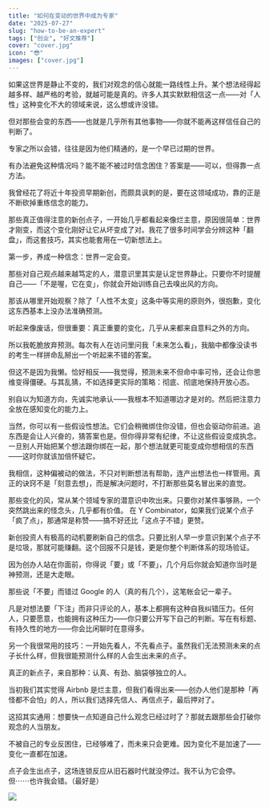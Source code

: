 ```yaml
---
title: "如何在变动的世界中成为专家"
date: "2025-07-27"
slug: "how-to-be-an-expert"
tags: ["创业", "好文推荐"]
cover: "cover.jpg"
icon: "😎"
images: ["cover.jpg"]
---
```

如果这世界是静止不变的，我们对观念的信心就能一路线性上升。某个想法经得起越多样、越严格的考验，就越可能是真的。许多人其实默默相信这一点——对「人性」这种变化不大的领域来说，这么想或许没错。



但对那些会变的东西——也就是几乎所有其他事物——你就不能再这样信任自己的判断了。



专家之所以会错，往往是因为他们精通的，是一个早已过期的世界。



有办法避免这种情况吗？能不能不被过时信念困住？答案是——可以，但得靠一点方法。



我曾经花了将近十年投资早期新创，而颇具讽刺的是，要在这领域成功，靠的正是不断砍掉重练信念的能力。



那些真正值得注意的新创点子，一开始几乎都看起来像烂主意，原因很简单：世界才刚变，而这个变化刚好让它从坏变成了对。我花了很多时间学会分辨这种「翻盘」，而这套技巧，其实也能套用在一切新想法上。



第一步，养成一种信念：世界一定会变。



那些对自己观点越来越笃定的人，潜意识里其实是认定世界静止。只要你不时提醒自己——「不是喔，它在变」，你就会开始训练自己去嗅出风的方向。



那该从哪里开始观察？除了「人性不太变」这条中等实用的原则外，很抱歉，变化这东西基本上没办法准确预测。



听起来像废话，但很重要：真正重要的变化，几乎从来都来自意料之外的方向。



所以我乾脆放弃预测。每次有人在访问里问我「未来怎么看」，我脑中都像没读书的考生一样拼命乱掰出一个听起来不错的答案。



但这不是因为我懒。恰好相反——我觉得，预测未来不但命中率可怜，还会让你思维变得僵硬。与其乱猜，不如选择更实际的策略：彻底、彻底地保持开放心态。



别自以为知道方向，先诚实地承认——我根本不知道哪边才是对的。然后把注意力全放在感知变化的能力上。



当然，你可以有一些假设性想法。它们会稍微绑住你没错，但也会驱动你前进。追东西是会让人兴奋的，猜答案也是。但你得非常有纪律，不让这些假设变成执念。
一旦别人开始把某个想法跟你绑在一起，那个想法就更可能变成你想相信的东西——这时你就该加倍怀疑它。



我相信，这种偏被动的做法，不只对判断想法有帮助，连产出想法也一样管用。真正的诀窍不是「刻意去想」，而是解决问题时，不打断那些莫名冒出来的直觉。



那些变化的风，常从某个领域专家的潜意识中吹出来。只要你对某件事够熟，一个突然跳出来的怪念头，几乎都有价值。
在 Y Combinator，如果我们说某个点子「疯了点」，那通常是称赞——搞不好还比「这点子不错」更赞。



新创投资人有极高的动机要刷新自己的信念。只要比别人早一步意识到某个点子不是垃圾，那就可能赚翻。这个回报不只是钱，更是你整个判断体系的现场验证。



因为创办人站在你面前，你得说「要」或「不要」，几个月后你就会知道你当时是神预测，还是大走眼。



那些说「不要」而错过 Google 的人（真的有几个），这笔帐会记一辈子。



凡是对想法要「下注」而非只评论的人，基本上都拥有这种自我纠错压力。任何人，只要愿意，也能拥有这种压力——你只要公开写下自己的判断。写在有标题、有持久性的地方——你会比闲聊时在意得多。



另一个我很常用的技巧：一开始先看人，不先看点子。虽然我们无法预测未来的点子长什么样，但我很能预测什么样的人会生出未来的点子。



真正的新点子，来自那种：认真、有劲、脑袋够独立的人。



当初我们其实觉得 Airbnb 是烂主意，但我们看得出来——创办人他们是那种「再怪都不会怕」的人，所以我们选择先信人、再信点子，最后押对了。



这招其实通用：想要快一点知道自己什么观念已经过时了？那就去跟那些会打破你观念的人当朋友。



不被自己的专业反困住，已经够难了，而未来只会更难。因为变化不是加速了——变化一直都在加速。



点子会生出点子，这场连锁反应从旧石器时代就没停过。我不认为它会停。
但⋯⋯也许我会错。（最好是）




![](https://prod-files-secure.s3.us-west-2.amazonaws.com/112d0858-5090-4d34-a606-b75eb8d65fd2/46476355-9cf3-4e99-9b7a-3531bc426380/1000202064.png?X-Amz-Algorithm=AWS4-HMAC-SHA256&X-Amz-Content-Sha256=UNSIGNED-PAYLOAD&X-Amz-Credential=ASIAZI2LB466ZGKWNIOC%2F20250913%2Fus-west-2%2Fs3%2Faws4_request&X-Amz-Date=20250913T021020Z&X-Amz-Expires=3600&X-Amz-Security-Token=IQoJb3JpZ2luX2VjEML%2F%2F%2F%2F%2F%2F%2F%2F%2F%2FwEaCXVzLXdlc3QtMiJIMEYCIQDBTwsbBsSdCPNYW2ApQzFa%2B3q7hp85iwsNvnf10WAoTQIhAP%2B95%2B%2FiNKNHbhTDdRBy3KEGDEe77iCVn02dL2JK1pAUKv8DCDsQABoMNjM3NDIzMTgzODA1IgwjZt2Si5KC3eBi1L8q3APG1QCLakKheh80hFAmxZXRdUgzYnZ5mVmnlglzuvXLKuQCC89xMtuXSEH1g3%2FGkRGKN6GzRCYvEnvqfqLCsaqMXJUfzYXzkW%2B91zQvxVUGseMspHwkAr7D7XkTmJ3tk7Y%2Fe%2F6nnzytxltCDvNPBTEK2KMvY7sLw3liiaD0Iq6eFFQe2u4RFadR5HU8sa5KI2ak7p2dESbYzcou36I7o8ETns4okk5vobhR5W370IQW1N2xKcnJ2%2FGkuflc3Uc2R3TgMhgWDmsy1goYR5B3zEnhGnNWkNnv3%2BO9V%2Fd%2F03MnkHZXgZhl0tInzxUiAiQWV6uFTBDx3JOwDDYc1OQ9KSxG%2BOKzKjo7g%2FhiDkCfF78cymWhE1Rx9bc6SY1mnvNyWhPGojQNfXoPPaQ0i%2FOXjdtPq1BLsdyn1xw%2BxiSLqZrvfcjwqYJLMT%2FXo0svt0xBwKIz4qlMwrn2QFalwaDJu7qpniFwEYZNqC2JrAL5SORVjnXo8HHJ6hBsEqGXPs8ZD2B5M7GMGUJEJ8zFPyvyci59vIGShMdoiPZ88BjoL%2BmCFlc6yUy%2F6ls%2FtuN%2B3fbzL5xRmI79iAlKN8bLyg1rXRRWMIPZ0HwAcx7dNOn64piQhc%2FiYTv%2BiebRZitriDDnoJPGBjqkAayaBt2QXlNzmGkHDT6ABqqTiKPt6wSph0W4M74I%2FPwPBqvDaacnqVBD1E%2FlDU8%2BHmRCDar6BIZYchS4YK1JQSi0N8EXR2CSmigZzDK9Oz91Ey%2FfZGmOQgiGJoA1lDcuw0FI6YJHMkBzoUCNE2muFbm3BUntQn4uiholyGGbGQJR%2F5Lc1NBFcYnhmcAoON0LOL1jhSdnMOwW0TyHLNA5Hnc%2Bdw%2BV&X-Amz-Signature=0793ed9be82d2229453d8a77a4a7fc21662d7f64a7d47ef583ecc774b11ceffd&X-Amz-SignedHeaders=host&x-amz-checksum-mode=ENABLED&x-id=GetObject)

